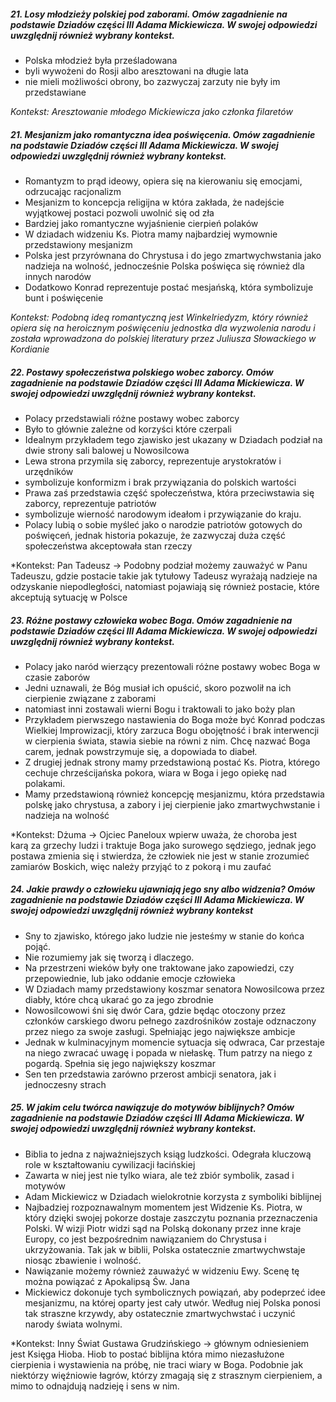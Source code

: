 ##### 21. Losy młodzieży polskiej pod zaborami. Omów zagadnienie na podstawie Dziadów części III Adama Mickiewicza. W swojej odpowiedzi uwzględnij również wybrany kontekst.

- Polska młodzież była prześladowana 
- byli wywożeni do Rosji albo aresztowani na długie lata 
- nie mieli możliwości obrony, bo zazwyczaj zarzuty nie były im przedstawiane

*Kontekst: Aresztowanie młodego Mickiewicza jako członka filaretów*

##### 21. Mesjanizm jako romantyczna idea poświęcenia. Omów zagadnienie na podstawie Dziadów części III Adama Mickiewicza. W swojej odpowiedzi uwzględnij również wybrany kontekst.

- Romantyzm to prąd ideowy, opiera się na kierowaniu się emocjami, odrzucając racjonalizm
- Mesjanizm to koncepcja religijna w która zakłada, że nadejście wyjątkowej postaci pozwoli uwolnić się od zła
- Bardziej jako romantyczne wyjaśnienie cierpień polaków   
- W dziadach widzeniu Ks. Piotra mamy najbardziej wymownie przedstawiony mesjanizm
- Polska jest przyrównana do Chrystusa i do jego zmartwychwstania jako nadzieja na wolność, jednocześnie Polska poświęca się również dla innych narodów 
- Dodatkowo Konrad reprezentuje postać mesjańską, która symbolizuje bunt i poświęcenie

*Kontekst: Podobną ideą romantyczną jest Winkelriedyzm, który również opiera się na heroicznym poświęceniu jednostka dla wyzwolenia narodu i została wprowadzona do polskiej literatury przez Juliusza Słowackiego w Kordianie*

##### 22. Postawy społeczeństwa polskiego wobec zaborcy. Omów zagadnienie na podstawie Dziadów części III Adama Mickiewicza. W swojej odpowiedzi uwzględnij również wybrany kontekst.

- Polacy przedstawiali różne postawy wobec zaborcy
- Było to głównie zależne od korzyści które czerpali
- Idealnym przykładem tego zjawisko jest ukazany w Dziadach podział na dwie strony sali balowej u Nowosilcowa
- Lewa strona przymila się zaborcy, reprezentuje arystokratów i urzędników
- symbolizuje konformizm i brak przywiązania do polskich wartości
- Prawa zaś przedstawia część społeczeństwa, która przeciwstawia się zaborcy, reprezentuje patriotów
- symbolizuje wierność narodowym ideałom i przywiązanie do kraju. 
- Polacy lubią o sobie myśleć jako o narodzie patriotów gotowych do poświęceń, jednak historia pokazuje, że zazwyczaj duża część społeczeństwa akceptowała stan rzeczy 

*Kontekst: Pan Tadeusz -> Podobny podział możemy zauważyć w Panu Tadeuszu, gdzie 
postacie takie jak tytułowy Tadeusz wyrażają nadzieje na odzyskanie niepodległości, 
natomiast pojawiają się również postacie, które akceptują sytuację w Polsce
 
##### 23. Różne postawy człowieka wobec Boga. Omów zagadnienie na podstawie Dziadów części III Adama Mickiewicza. W swojej odpowiedzi uwzględnij również wybrany kontekst.

- Polacy jako naród wierzący prezentowali różne postawy wobec Boga w czasie zaborów
- Jedni uznawali, że Bóg musiał ich opuścić, skoro pozwolił na ich cierpienie związane z zaborami
- natomiast inni zostawali wierni Bogu i traktowali to jako boży plan
- Przykładem pierwszego nastawienia do Boga może być Konrad podczas Wielkiej Improwizacji, który zarzuca Bogu obojętność i brak interwencji w cierpienia świata, stawia siebie na równi z nim. Chcę nazwać Boga carem, jednak powstrzymuje się, a dopowiada to diabeł. 
- Z drugiej jednak strony mamy przedstawioną postać Ks. Piotra, którego cechuje chrześcijańska pokora, wiara w Boga i jego opiekę nad polakami. 
- Mamy przedstawioną również koncepcję mesjanizmu, która przedstawia polskę jako chrystusa, a zabory i jej cierpienie jako zmartwychwstanie i nadzieja na wolność 

*Kontekst: Dżuma -> Ojciec Paneloux wpierw uważa, że choroba jest karą za grzechy ludzi i traktuje Boga jako surowego sędziego, jednak jego postawa zmienia się i stwierdza, że człowiek nie jest w stanie zrozumieć zamiarów Boskich, więc należy przyjąć to z pokorą i mu zaufać

##### 24. Jakie prawdy o człowieku ujawniają jego sny albo widzenia? Omów zagadnienie na podstawie Dziadów części III Adama Mickiewicza. W swojej odpowiedzi uwzględnij również wybrany kontekst

- Sny to zjawisko, którego jako ludzie nie jesteśmy w stanie do końca pojąć. 
- Nie rozumiemy jak się tworzą i dlaczego. 
- Na przestrzeni wieków były one traktowane jako zapowiedzi, czy przepowiednie, lub jako oddanie emocje człowieka 
- W Dziadach mamy przedstawiony koszmar senatora Nowosilcowa  przez diabły, które chcą ukarać go za jego zbrodnie
- Nowosilcowowi śni się dwór Cara, gdzie będąc otoczony przez członków carskiego dworu pełnego zazdrośników zostaje odznaczony przez niego za swoje zasługi. Spełniając jego największe ambicje
- Jednak w kulminacyjnym momencie sytuacja się odwraca, Car przestaje na niego zwracać uwagę i popada w niełaskę. Tłum patrzy na niego z pogardą. Spełnia się jego największy koszmar
- Sen ten przedstawia zarówno przerost ambicji senatora, jak i jednoczesny strach

##### 25. W jakim celu twórca nawiązuje do motywów biblijnych? Omów zagadnienie na podstawie Dziadów części III Adama Mickiewicza. W swojej odpowiedzi uwzględnij również wybrany kontekst.

- Biblia to jedna z najważniejszych ksiąg ludzkości. Odegrała kluczową role w kształtowaniu cywilizacji łacińskiej
- Zawarta w niej jest nie tylko wiara, ale też zbiór symbolik, zasad i motywów
- Adam Mickiewicz w Dziadach wielokrotnie korzysta z symboliki biblijnej 
- Najbadziej rozpoznawalnym momentem jest Widzenie Ks. Piotra, w który dzięki swojej pokorze dostaje zaszczytu poznania przeznaczenia Polski. W wizji Piotr widzi sąd na Polską dokonany przez inne kraje Europy, co jest bezpośrednim nawiązaniem do Chrystusa i ukrzyżowania. Tak jak w biblii, Polska ostatecznie zmartwychwstaje niosąc zbawienie i wolność. 
- Nawiązanie możemy również zauważyć w widzeniu Ewy. Scenę tę można powiązać z Apokalipsą Św. Jana
- Mickiewicz dokonuje tych symbolicznych powiązań, aby podeprzeć idee mesjanizmu, na której oparty jest cały utwór. Według niej Polska ponosi tak straszne krzywdy, aby ostatecznie zmartwychwstać i uczynić narody świata wolnymi. 

*Kontekst: Inny Świat Gustawa Grudzińskiego -> głównym odniesieniem jest Księga Hioba. Hiob to postać biblijna która mimo niezasłużone cierpienia i wystawienia na próbę, nie traci wiary w Boga. Podobnie jak niektórzy więźniowie łagrów, którzy zmagają się z strasznym cierpieniem, a mimo to odnajdują nadzieję i sens w nim.